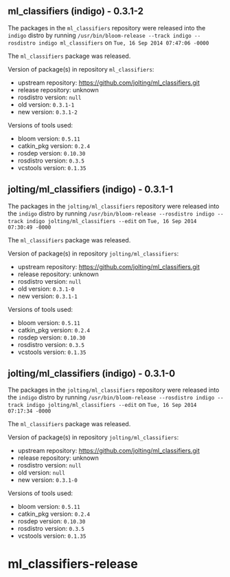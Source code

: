## ml_classifiers (indigo) - 0.3.1-2

The packages in the `ml_classifiers` repository were released into the `indigo` distro by running `/usr/bin/bloom-release --track indigo --rosdistro indigo ml_classifiers` on `Tue, 16 Sep 2014 07:47:06 -0000`

The `ml_classifiers` package was released.

Version of package(s) in repository `ml_classifiers`:
- upstream repository: https://github.com/jolting/ml_classifiers.git
- release repository: unknown
- rosdistro version: `null`
- old version: `0.3.1-1`
- new version: `0.3.1-2`

Versions of tools used:
- bloom version: `0.5.11`
- catkin_pkg version: `0.2.4`
- rosdep version: `0.10.30`
- rosdistro version: `0.3.5`
- vcstools version: `0.1.35`


## jolting/ml_classifiers (indigo) - 0.3.1-1

The packages in the `jolting/ml_classifiers` repository were released into the `indigo` distro by running `/usr/bin/bloom-release --rosdistro indigo --track indigo jolting/ml_classifiers --edit` on `Tue, 16 Sep 2014 07:30:49 -0000`

The `ml_classifiers` package was released.

Version of package(s) in repository `jolting/ml_classifiers`:
- upstream repository: https://github.com/jolting/ml_classifiers.git
- release repository: unknown
- rosdistro version: `null`
- old version: `0.3.1-0`
- new version: `0.3.1-1`

Versions of tools used:
- bloom version: `0.5.11`
- catkin_pkg version: `0.2.4`
- rosdep version: `0.10.30`
- rosdistro version: `0.3.5`
- vcstools version: `0.1.35`


## jolting/ml_classifiers (indigo) - 0.3.1-0

The packages in the `jolting/ml_classifiers` repository were released into the `indigo` distro by running `/usr/bin/bloom-release --rosdistro indigo --track indigo jolting/ml_classifiers --edit` on `Tue, 16 Sep 2014 07:17:34 -0000`

The `ml_classifiers` package was released.

Version of package(s) in repository `jolting/ml_classifiers`:
- upstream repository: https://github.com/jolting/ml_classifiers.git
- release repository: unknown
- rosdistro version: `null`
- old version: `null`
- new version: `0.3.1-0`

Versions of tools used:
- bloom version: `0.5.11`
- catkin_pkg version: `0.2.4`
- rosdep version: `0.10.30`
- rosdistro version: `0.3.5`
- vcstools version: `0.1.35`


ml_classifiers-release
======================
